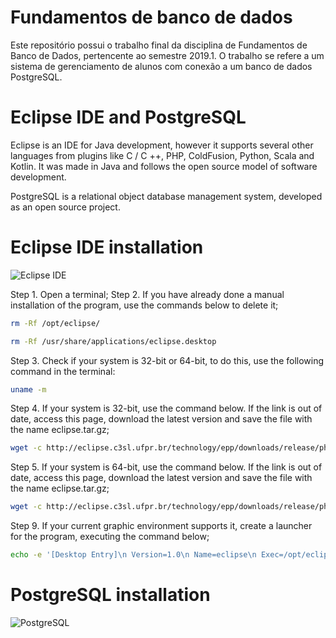 # Fundamentos de banco de dados

Este repositório possui o trabalho final da disciplina de Fundamentos de Banco de Dados, pertencente ao semestre 2019.1. O trabalho se refere a um sistema de gerenciamento de alunos com conexão a um banco de dados PostgreSQL.

# Eclipse IDE and PostgreSQL

Eclipse is an IDE for Java development, however it supports several other languages ​​from plugins like C / C ++, PHP, ColdFusion, Python, Scala and Kotlin. It was made in Java and follows the open source model of software development.

PostgreSQL is a relational object database management system, developed as an open source project.

# Eclipse IDE installation

![Eclipse IDE](https://fernandofranzini.files.wordpress.com/2018/05/maxresdefault.jpg?w=400)

Step 1. Open a terminal;
Step 2. If you have already done a manual installation of the program, use the commands below to delete it;
```bash
rm -Rf /opt/eclipse/
```

```bash
rm -Rf /usr/share/applications/eclipse.desktop
```
Step 3. Check if your system is 32-bit or 64-bit, to do this, use the following command in the terminal:
```bash
uname -m
```
Step 4. If your system is 32-bit, use the command below. If the link is out of date, access this page, download the latest version and save the file with the name eclipse.tar.gz;
```bash
wget -c http://eclipse.c3sl.ufpr.br/technology/epp/downloads/release/photon/R/eclipse-jee-photon-R-linux-gtk.tar.gz -O eclipse.tar.gz
```

Step 5. If your system is 64-bit, use the command below. If the link is out of date, access this page, download the latest version and save the file with the name eclipse.tar.gz;
```bash
wget -c http://eclipse.c3sl.ufpr.br/technology/epp/downloads/release/photon/R/eclipse-jee-photon-R-linux-gtk-x86_64.tar.gz -O eclipse.tar.gz
```

Step 9. If your current graphic environment supports it, create a launcher for the program, executing the command below;
```bash
echo -e '[Desktop Entry]\n Version=1.0\n Name=eclipse\n Exec=/opt/eclipse/eclipse\n Icon=/opt/eclipse/eclipse.png\n Type=Application\n Categories=Application' | sudo tee /usr/share/applications/eclipse.desktop
```


# PostgreSQL installation

![PostgreSQL](https://miro.medium.com/max/3840/1*9kZEeIFveAWBWAAXVyiLFw.png?300)



